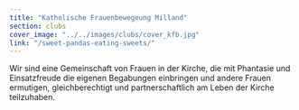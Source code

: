 ```yaml
---
title: "Katholische Frauenbewegeung Milland"
section: clubs
cover_image: "../../images/clubs/cover_kfb.jpg"
link: "/sweet-pandas-eating-sweets/"
---
```

Wir sind eine Gemeinschaft von Frauen in der Kirche, die mit Phantasie und Einsatzfreude die eigenen Begabungen einbringen und andere Frauen ermutigen, gleichberechtigt und partnerschaftlich am Leben der Kirche teilzuhaben.